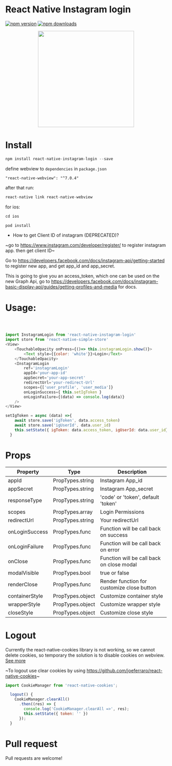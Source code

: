 # React Native Instagram login
[![npm version](https://img.shields.io/npm/v/react-native-instagram-login.svg?style=flat)](https://www.npmjs.com/package/react-native-instagram-login)
[![npm downloads](https://img.shields.io/npm/dm/react-native-instagram-login.svg?style=flat-square)](https://www.npmjs.com/package/react-native-instagram-login)

<p align="center">
  <img src="https://github.com/hungdev/react-native-instagram-login/blob/master/ios.gif?raw=true" width=300/>
</p>

# Install

```js
npm install react-native-instagram-login --save
```

define webview to `dependencies` in `package.json`

```
"react-native-webview": "^7.0.4"
```

after that run:

```js
react-native link react-native-webview
```

for ios:

```js
cd ios
```

```js
pod install
```


* How to get Client ID of instagram (DEPRECATED)?

~go to https://www.instagram.com/developer/register/ to register instagram app. then get client ID~

Go to https://developers.facebook.com/docs/instagram-api/getting-started to register new app, and get app_id and app_secret.

This is going to give you an access_token, which one can be used on the new Graph Api, go to https://developers.facebook.com/docs/instagram-basic-display-api/guides/getting-profiles-and-media for docs. 


# Usage:

```javascript



import InstagramLogin from 'react-native-instagram-login'
import store from 'react-native-simple-store'
<View>
    <TouchableOpacity onPress={()=> this.instagramLogin.show()}>
        <Text style={{color: 'white'}}>Login</Text>
    </TouchableOpacity>
    <InstagramLogin
        ref='instagramLogin'
        appId='your-app-id'
        appSecret='your-app-secret'
        redirectUrl='your-redirect-Url'
        scopes={['user_profile', 'user_media']}
        onLoginSuccess={ this.setIgToken }
        onLoginFailure={(data) => console.log(data)}
    />
</View>

setIgToken = async (data) =>{
    await store.save('igToken', data.access_token)
    await store.save('igUserId', data.user_id)
    this.setState({ igToken: data.access_token, igUserId: data.user_id})
  }


```

# Props

| Property       | Type             | Description                                |
| -------------- | ---------------- | ------------------------------------------ |
| appId          | PropTypes.string | Instagram App_id                           |
| appSecret      | PropTypes.string | Instagram App_secret                       |
| responseType   | PropTypes.string | 'code' or 'token', default 'token'         |
| scopes         | PropTypes.array  | Login Permissions                          |
| redirectUrl    | PropTypes.string | Your redirectUrl                           |
| onLoginSuccess | PropTypes.func   | Function will be call back on success      |
| onLoginFailure | PropTypes.func   | Function will be call back on error        |
| onClose        | PropTypes.func   | Function will be call back on close modal  |
| modalVisible   | PropTypes.bool   | true or false                              |
| renderClose    | PropTypes.func   | Render function for customize close button |
| containerStyle | PropTypes.object | Customize container style                  |
| wrapperStyle   | PropTypes.object | Customize wrapper style                    |
| closeStyle     | PropTypes.object | Customize close style                      |


# Logout

Currently the react-native-cookies library is not working, so we cannot delete cookies, so temporary the solution is to disable cookies on webview.
[See more](https://github.com/hungdev/react-native-instagram-login/issues/37#issuecomment-504268747)

~To logout use clear cookies by using https://github.com/joeferraro/react-native-cookies~

```js
import CookieManager from 'react-native-cookies';

  logout() {
    CookieManager.clearAll()
      .then((res) => {
        console.log('CookieManager.clearAll =>', res);
        this.setState({ token: '' })
      });
  }
 ```
 
 # Pull request
  Pull requests are welcome!

